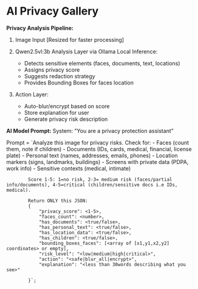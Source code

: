 # AI Privacy Gallery

**Privacy Analysis Pipeline:**
  1. Image Input [Resized for faster processing] 

  2. Qwen2.5vl:3b Analysis Layer via Ollama Local Inference:
     - Detects sensitive elements (faces, documents, text, locations)
     - Assigns privacy score
     - Suggests redaction strategy
     - Provides Bounding Boxes for faces location
  
  3. Action Layer:
     - Auto-blur/encrypt based on score
     - Store explanation for user
     - Generate privacy risk description

**AI Model Prompt:**
  System: "You are a privacy protection assistant"
  
  Prompt = `Analyze this image for privacy risks. Check for:
            - Faces (count them, note if children)
            - Documents (IDs, cards, medical, financial, license plate)
            - Personal text (names, addresses, emails, phones)
            - Location markers (signs, landmarks, buildings)
            - Screens with private data (PDPA, work info)
            - Sensitive contexts (medical, intimate)
            
            Score 1-5: 1=no risk, 2-3= medium risk (faces/partial info/documents), 4-5=critical (children/sensitive docs i.e IDs, medical).
            
            Return ONLY this JSON:
            {
                "privacy_score": <1-5>,
                "faces_count": <number>,
                "has_documents": <true/false>,
                "has_personal_text": <true/false>,
                "has_location_data": <true/false>,
                "has_children": <true/false>,
                "bounding_boxes_faces": [<array of [x1,y1,x2,y2] coordinates> or empty],
                "risk_level": "<low|medium|high|critical>",
                "action": "<safe|blur_all|encrypt>",
                "explanation": "<less than 30words describing what you see>"

            }`;


